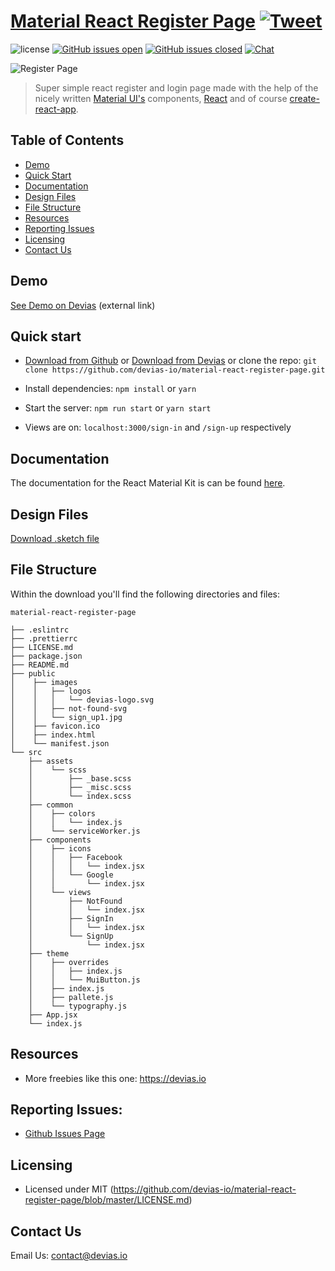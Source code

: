 # [Material React Register Page](http://material-react-register-page.devias.io/sign-in) [![Tweet](https://img.shields.io/twitter/url/http/shields.io.svg?style=social&logo=twitter)](https://twitter.com/intent/tweet?text=%F0%9F%9A%A8Devias%20Freebie%20Alert%20-%20An%20awesome%20ready-to-use%20register%20page%20made%20with%20%23material%20%23react%0D%0Ahttps%3A%2F%2Fdevias.io%20%23createreactapp%20%23devias%20%23material%20%23freebie%20%40devias-io)

![license](https://img.shields.io/badge/license-MIT-blue.svg) [![GitHub issues open](https://img.shields.io/github/issues/devias-io/material-react-register-page.svg?maxAge=2592000)](https://s3.eu-west-2.amazonaws.com/devias/products/material-react-register-page/react-register-xl.gif) [![GitHub issues closed](https://img.shields.io/github/issues-closed-raw/devias-io/material-react-register-page.svg?maxAge=2592000)](https://github.com/devias-io/material-react-register-page/issues?q=is%3Aissue+is%3Aclosed) [![Chat](https://img.shields.io/badge/chat-on%20discord-7289da.svg)](https://discord.gg/BSHaUGR)

![Register Page](https://s3.eu-west-2.amazonaws.com/devias/products/material-react-register-page/react-register-xl.gif)

> Super simple react register and login page made with the help of the nicely written [Material UI's](https://material-ui/?ref=devias-io) components, [React](https://reactjs.org/?ref=devias-io) and of course [create-react-app](https://facebook.github.io/create-react-app/?ref=devias-io).

## Table of Contents

- [Demo](#demo)
- [Quick Start](#quick-start)
- [Documentation](#documentation)
- [Design Files](#design-files)
- [File Structure](#file-structure)
- [Resources](#resources)
- [Reporting Issues](#reporting-issues)
- [Licensing](#licensing)
- [Contact Us](#contact-us)

## Demo

[See Demo on Devias](http://material-react-register-page.devias.io/sign-in?ref=github-readme) (external link)

## Quick start

- [Download from Github](https://github.com/devias-io/material-react-register-page/archive/master.zip) or [Download from Devias](https://www.devias.io/products/react-material-register-page?ref=github-readme) or clone the repo: `git clone https://github.com/devias-io/material-react-register-page.git`

- Install dependencies: `npm install` or `yarn`

- Start the server: `npm run start` or `yarn start`

- Views are on: `localhost:3000/sign-in` and `/sign-up` respectively

## Documentation

The documentation for the React Material Kit is can be found [here](https://material-ui.com?ref=devias-io).

## Design Files

[Download .sketch file](https://s3.eu-west-2.amazonaws.com/devias/products/material-react-register-page/register_signin%26signup.sketch)

## File Structure

Within the download you'll find the following directories and files:

```
material-react-register-page

├── .eslintrc
├── .prettierrc
├── LICENSE.md
├── package.json
├── README.md
├── public
│    ├── images
│    │   ├── logos
│    │   │   └── devias-logo.svg
│    │   ├── not-found-svg
│    │   └── sign_up1.jpg
│    ├── favicon.ico
│    ├── index.html
│    └── manifest.json
└── src
	├── assets
	│    └── scss
	│        ├── _base.scss
	│        ├── _misc.scss
	│        └── index.scss
	├── common
	│    ├── colors
	│    │   └── index.js
	│    └── serviceWorker.js
	├── components
	│    ├── icons
	│    │   ├── Facebook
	│    │   │   └── index.jsx
	│    │   └── Google
	│    │       └── index.jsx
	│    └── views
	│        ├── NotFound
	│        │   └── index.jsx
	│        ├── SignIn
	│        │   └── index.jsx
	│        └── SignUp
	│            └── index.jsx
	├── theme
	│    ├── overrides
	│    │   ├── index.js
	│    │   └── MuiButton.js
	│    ├── index.js
	│    ├── pallete.js
	│    └── typography.js
	├── App.jsx
	└── index.js

```

## Resources

- More freebies like this one: <https://devias.io>

## Reporting Issues:

- [Github Issues Page](https://github.com/devias-io/material-react-register-page/issues?ref=devias-io)

## Licensing

- Licensed under MIT (https://github.com/devias-io/material-react-register-page/blob/master/LICENSE.md)

## Contact Us

Email Us: contact@devias.io
